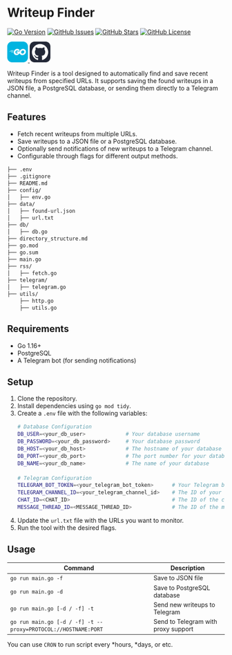 # Writeup Finder

[![Go Version](https://img.shields.io/badge/go-1.17%20%7C%201.18%20%7C%201.19%20%7C%201.20-blue)](https://golang.org/dl/)
[![GitHub Issues](https://img.shields.io/github/issues/mamad-1999/writeup-finder)](https://github.com/mamad-1999/writeup-finder/issues)
[![GitHub Stars](https://img.shields.io/github/stars/mamad-1999/writeup-finder)](https://github.com/mamad-1999/writeup-finder/stargazers)
[![GitHub License](https://img.shields.io/github/license/mamad-1999/writeup-finder)](https://github.com/mamad-1999/writeup-finder/blob/master/LICENSE)

<p>
    <a href="https://skillicons.dev">
      <img src="https://github.com/tandpfun/skill-icons/blob/main/icons/GoLang.svg" width="48" title="Go">
      <img src="https://github.com/tandpfun/skill-icons/blob/main/icons/Github-Dark.svg" width="48" title="github">
    </a>
</p>

Writeup Finder is a tool designed to automatically find and save recent writeups from specified URLs. It supports saving the found writeups in a JSON file, a PostgreSQL database, or sending them directly to a Telegram channel.

## Features

- Fetch recent writeups from multiple URLs.
- Save writeups to a JSON file or a PostgreSQL database.
- Optionally send notifications of new writeups to a Telegram channel.
- Configurable through flags for different output methods.


```
├── .env
├── .gitignore
├── README.md
├── config/
│   ├── env.go
├── data/
│   ├── found-url.json
│   ├── url.txt
├── db/
│   ├── db.go
├── directory_structure.md
├── go.mod
├── go.sum
├── main.go
├── rss/
│   ├── fetch.go
├── telegram/
│   ├── telegram.go
├── utils/
    ├── http.go
    ├── utils.go
```

## Requirements

- Go 1.16+
- PostgreSQL
- A Telegram bot (for sending notifications)

## Setup

1. Clone the repository.
2. Install dependencies using `go mod tidy`.
3. Create a `.env` file with the following variables:
    ```bash
    # Database Configuration
    DB_USER=<your_db_user>             # Your database username
    DB_PASSWORD=<your_db_password>     # Your database password
    DB_HOST=<your_db_host>             # The hostname of your database server
    DB_PORT=<your_db_port>             # The port number for your database connection
    DB_NAME=<your_db_name>             # The name of your database

    # Telegram Configuration
    TELEGRAM_BOT_TOKEN=<your_telegram_bot_token>      # Your Telegram bot's token
    TELEGRAM_CHANNEL_ID=<your_telegram_channel_id>    # The ID of your Telegram channel
    CHAT_ID=<CHAT_ID>                                 # The ID of the chat group
    MESSAGE_THREAD_ID=<MESSAGE_THREAD_ID>             # The ID of the message thread (for supergroups with topics)
    ```
4. Update the `url.txt` file with the URLs you want to monitor.
5. Run the tool with the desired flags.

## Usage

| Command                                                                 | Description                                      |
|-------------------------------------------------------------------------|--------------------------------------------------|
| `go run main.go -f`                                                     | Save to JSON file                                |
| `go run main.go -d`                                                     | Save to PostgreSQL database                      |
| `go run main.go [-d / -f] -t`                                           | Send new writeups to Telegram                    |
| `go run main.go [-d / -f] -t --proxy=PROTOCOL://HOSTNAME:PORT`          | Send to Telegram with proxy support              |


You can use `CRON` to run script every *hours, *days, or etc.
